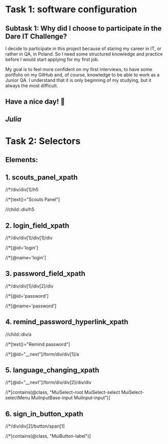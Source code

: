 # Task 1: software configuration

## Subtask 1: Why did I choose to participate in the Dare IT Challenge?


I decide to participate in this project because of staring my career in IT, or rather in QA, in Poland. 
So I need some structured knowledge and practice before I would start applying for my first job.

My goal is to feel more confident on my first interviews, to have some portfolio on my GitHub and,
of course, knowledge to be able to work as a Junior QA. 
I understand that it is only beginning of my studying, 
but it always the most difficult.


## Have a nice day! 🙂

##                     *Julia*




# Task 2: Selectors

## Elements:
## 1. scouts_panel_xpath

//*/div/div[1]/h5

//*[text()="Scouts Panel"]

//child::div/h5

## 2. login_field_xpath
 
//*/div/div[1]/div[1]/div

//*[@id='login']

//*[@name='login'] 

## 3. password_field_xpath

//*/div/div[1]/div[2]/div

//*[@id='password']

//*[@name='password'] 

## 4. remind_password_hyperlink_xpath

//child::div/a

//*[text()="Remind password"]

//*[@id="__next"]/form/div/div[1]/a

## 5. language_changing_xpath

//*[@id="__next"]/form/div/div[2]/div/div

//*[contains(@class, "MuiSelect-root MuiSelect-select MuiSelect-selectMenu MuiInputBase-input MuiInput-input")]


## 6. sign_in_button_xpath

//*/div/div[2]/button/span[1]

//*[contains(@class, "MuiButton-label")]